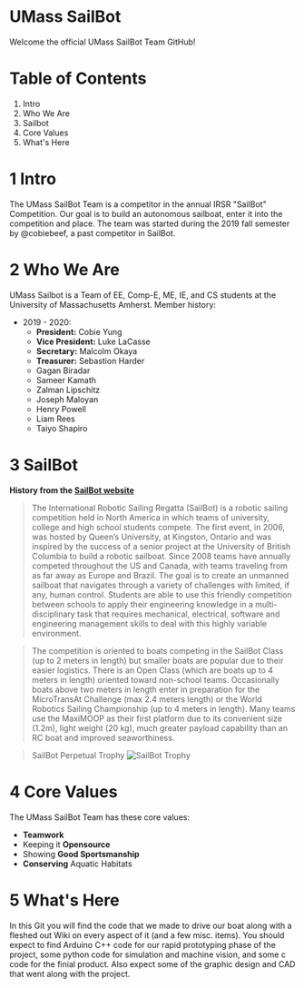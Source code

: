 # UMass SailBot
Welcome the official UMass SailBot Team GitHub!

# Table of Contents
1. Intro
2. Who We Are
3. Sailbot
4. Core Values
5. What's Here

# 1 Intro
The UMass SailBot Team is a competitor in the annual IRSR "SailBot" Competition. Our goal is to build an autonomous sailboat, enter it into the competition and place. The team was started during the 2019 fall semester by @cobiebeef, a past competitor in SailBot.

# 2 Who We Are
UMass Sailbot is a Team of EE, Comp-E, ME, IE, and CS students at the University of Massachusetts Amherst.
Member history:
- 2019 - 2020:
  - __President:__ Cobie Yung
  - __Vice President:__ Luke LaCasse
  - __Secretary:__ Malcolm Okaya
  - __Treasurer:__ Sebastion Harder
  - Gagan Biradar
  - Sameer Kamath
  - Zalman Lipschitz
  - Joseph Maloyan
  - Henry Powell
  - Liam Rees
  - Taiyo Shapiro


# 3 SailBot
__History from the [SailBot website](https://www.sailbot.org)__
> The International Robotic Sailing Regatta (SailBot) is a robotic sailing competition held in North America in which teams of university,  college and high school students compete. The first event, in 2006, was hosted by Queen’s University, at Kingston, Ontario and was inspired by the success of a senior project at the University of British Columbia to build a robotic sailboat. Since 2008 teams have annually competed throughout the US and Canada, with teams traveling from as far away as Europe and Brazil. The goal is to create an unmanned sailboat that navigates through a variety of challenges with limited, if any, human control. Students are able to use this friendly competition between schools to apply their engineering knowledge in a multi-disciplinary task that requires mechanical, electrical, software and engineering management skills to deal with this highly variable environment.

> The competition is oriented to boats competing in the SailBot Class (up to 2 meters in length) but smaller boats are popular due to their easier logistics. There is an Open Class (which are boats up to 4 meters in length) oriented toward non-school teams. Occasionally boats above two meters in length enter in preparation for the MicroTransAt Challenge (max 2.4 meters length) or the  World Robotics Sailing Championship (up to 4 meters in length). Many teams use the MaxiMOOP as their first platform due to its convenient size (1.2m), light weight (20 kg), much greater payload capability than an RC boat and improved seaworthiness.

> SailBot Perpetual Trophy
> ![SailBot Trophy](https://www.sailbot.org/wp-content/uploads/2017/06/SailBot-trophy.jpg)

# 4 Core Values
The UMass SailBot Team has these core values:
- __Teamwork__
- Keeping it __Opensource__
- Showing __Good Sportsmanship__
- __Conserving__ Aquatic Habitats

# 5 What's Here
In this Git you will find the code that we made to drive our boat along with a fleshed out Wiki on every aspect of it (and a few misc. items). You should expect to find Arduino C++ code for our rapid prototyping phase of the project, some python code for simulation and machine vision, and some c code for the finial product. Also expect some of the graphic design and CAD that went along with the project.
